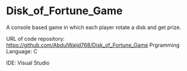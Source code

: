 # Disk_of_Fortune_Game
A console based game in which each player rotate a disk and get prize.

URL of code repository: https://github.com/AbdulWajid768/Disk_of_Fortune_Game
Prgramming Language: C

IDE: Visual Studio
